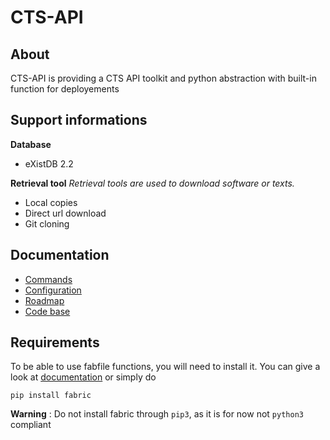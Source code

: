 CTS-API
=======

## About
CTS-API is providing a CTS API toolkit and python abstraction with built-in function for deployements

## Support informations
**Database**
- eXistDB 2.2

**Retrieval tool**
*Retrieval tools are used to download software or texts.*
- Local copies
- Direct url download
- Git cloning

## Documentation
- [Commands](doc/Commands.md)
- [Configuration](doc/Configuration.md)
- [Roadmap](doc/Roadmap.md)
- [Code base](doc/Code.md)


## Requirements
To be able to use fabfile functions, you will need to install it. You can give a look at [documentation](http://www.fabfile.org/installing.html) or simply do 
```shell
pip install fabric
```
**Warning** : Do not install fabric through `pip3`, as it is for now not `python3` compliant
